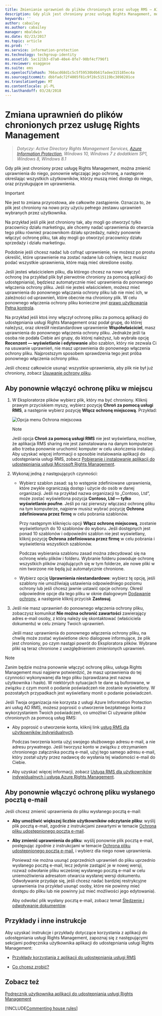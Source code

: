 ```yaml
---
title: Zmienianie uprawnień do plików chronionych przez usługę RMS — AIP
description: Gdy plik jest chroniony przez usługę Rights Management, można zmienić uprawnienia do niego, ponownie włączając jego ochronę, a następnie określając wszystkich użytkowników, którzy muszą mieć dostęp do niego, oraz przysługujące im uprawnienia.
keywords: ''
author: cabailey
ms.author: cabailey
manager: mbaldwin
ms.date: 02/23/2017
ms.topic: article
ms.prod: ''
ms.service: information-protection
ms.technology: techgroup-identity
ms.assetid: 5ac121b3-d7a0-40e4-8fe7-90bf4cf796f1
ms.reviewer: esaggese
ms.suite: ems
ms.openlocfilehash: 766acd68d1c5c5f59530b0b61fadee315185ec4a
ms.sourcegitcommit: dbbfadc72f4005f81c9f28c515119bc3098201ce
ms.translationtype: MT
ms.contentlocale: pl-PL
ms.lasthandoff: 03/28/2018
---
```

# <a name="change-permissions-on-files-that-have-been-protected-by-rights-management"></a>Zmiana uprawnień do plików chronionych przez usługę Rights Management

>*Dotyczy: Active Directory Rights Management Services, [Azure Information Protection](https://azure.microsoft.com/pricing/details/information-protection), Windows 10, Windows 7 z dodatkiem SP1, Windows 8, Windows 8.1*

Gdy plik jest chroniony przez usługę Rights Management, można zmienić uprawnienia do niego, ponownie włączając jego ochronę, a następnie określając wszystkich użytkowników, którzy muszą mieć dostęp do niego, oraz przysługujące im uprawnienia.

> [!IMPORTANT]
> Nie jest to zmiana przyrostowa, ale całkowite zastąpienie. Oznacza to, że plik jest chroniony na nowo przy użyciu pełnego zestawu uprawnień wybranych przez użytkownika.
> 
>  Na przykład jeśli plik jest chroniony tak, aby mogli go otworzyć tylko pracownicy działu marketingu, ale chcemy nadać uprawnienia do otwarcia tego pliku również pracownikom działu sprzedaży, należy ponownie włączyć ochronę pliku, tak aby mogli go otworzyć pracownicy działu sprzedaży i działu marketingu.
>
> Podobnie jeśli chcesz nadać lub cofnąć uprawnienie, nie możesz po prostu określić, które uprawnienie ma zostać nadane lub cofnięte, lecz musisz podać wszystkie uprawnienia, które mają mieć określone osoby.

Jeśli jesteś właścicielem pliku, dla którego chcesz na nowo włączyć ochronę (na przykład plik był pierwotnie chroniony za pomocą aplikacji do udostępniania), będziesz automatycznie mieć uprawnienia do ponownego włączenia ochrony pliku. Jeśli nie jesteś właścicielem, możesz mieć uprawnienia do ponownego włączania ochrony pliku lub nie mieć ich, w zależności od uprawnień, które obecnie ma chroniony plik. W celu ponownego włączenia ochrony pliku konieczne jest [prawo użytkowania Pełna kontrola](../deploy-use/configure-usage-rights.md#usage-rights-and-descriptions).

Na przykład jeśli ktoś inny włączył ochronę pliku za pomocą aplikacji do udostępniania usługi Rights Management oraz podał grupę, do której należysz, oraz określił niestandardowe uprawnienie **Współwłaściciel**, masz uprawnienia do ponownego włączenia ochrony pliku. Jednakże jeśli ta osoba nie podała Ciebie ani grupy, do której należysz, lub wybrała opcję **Recenzent — wyświetlanie i edytowanie** albo szablon, który nie zezwala Ci na usuwanie uprawnień, nie masz uprawnienia do ponownego włączenia ochrony pliku. Najprostszym sposobem sprawdzenia tego jest próba ponownego włączenia ochrony pliku.

Jeśli chcesz całkowicie usunąć wszystkie uprawnienia, aby plik nie był już chroniony, zobacz [Usuwanie ochrony pliku](sharing-app-remove-protection.md).

## <a name="to-re-protect-a-file-in-place"></a>Aby ponownie włączyć ochronę pliku w miejscu

1.  W Eksploratorze plików wybierz plik, który ma być chroniony. Kliknij prawym przyciskiem myszy, wybierz pozycję **Chroń za pomocą usługi RMS**, a następnie wybierz pozycję **Włącz ochronę miejscową**. Przykład:

    ![Opcja menu Ochrona miejscowa](../media/ADRMS_MSRMSApp_SP_CompanyDefined.png)

    > [!NOTE]
    > Jeśli opcja **Chroń za pomocą usługi RMS** nie jest wyświetlana, możliwe, że aplikacja RMS sharing nie jest zainstalowana na danym komputerze albo trzeba ponownie uruchomić komputer w celu ukończenia instalacji. Aby uzyskać więcej informacji o sposobie instalowania aplikacji do udostępniania usługi RMS, zobacz [Pobieranie i instalowanie aplikacji do udostępniania usługi Microsoft Rights Management](install-sharing-app.md).

2.  Wykonaj jedną z następujących czynności:

    -   Wybierz szablon zasad: są to wstępnie zdefiniowane uprawnienia, które zwykle ograniczają dostęp i użycie do osób w danej organizacji. Jeśli na przykład nazwa organizacji to „Contoso, Ltd”, może zostać wyświetlona pozycja **Contoso, Ltd — tylko wyświetlanie poufne**. Jeśli po raz pierwszy włączasz ochronę pliku na tym komputerze, najpierw musisz wybrać pozycję **Ochrona zdefiniowana przez firmę** w celu pobrania szablonów.

        Przy następnym kliknięciu opcji **Włącz ochronę miejscową**, zostanie wyświetlonych do 10 szablonów do wyboru. Jeśli dostępnych jest ponad 10 szablonów i odpowiedni szablon nie jest wyświetlany, kliknij pozycję **Ochrona zdefiniowana przez firmę** w celu pobrania i wyświetlenia wszystkich szablonów.

        Podczas wybierania szablonu zasad można zdecydować się na ochronę wielu plików i folderu. Wybranie folderu powoduje ochronę wszystkich plików znajdujących się w tym folderze, ale nowe pliki w nim tworzone nie będą już automatycznie chronione.

    -   Wybierz opcję **Uprawnienia niestandardowe**: wybierz tę opcję, jeśli szablony nie umożliwiają ustawienia odpowiedniego poziomu ochrony lub jeśli chcesz jawnie ustawić opcje ochrony. Określ odpowiednie opcje dla tego pliku w oknie dialogowym [Dodawanie ochrony](sharing-app-dialog-box.md), a następnie kliknij przycisk **Zastosuj**.

3. Jeśli nie masz uprawnień do ponownego włączenia ochrony pliku, zobaczysz komunikat **Nie można ochronić zawartości** zawierający adres e-mail osoby, z którą należy się skontaktować (właściciela dokumentu) w celu zmiany Twoich uprawnień.

    Jeśli masz uprawnienia do ponownego włączenia ochrony pliku, na chwilę może zostać wyświetlone okno dialogowe informujące, że plik jest chroniony, po czym nastąpi powrót do Eksploratora plików. Wybrane pliki są teraz chronione z uwzględnieniem zmienionych uprawnień. 

> [!NOTE]
> Zanim będzie można ponownie włączyć ochronę pliku, usługa Rights Management musi najpierw potwierdzić, że masz uprawnienia do tej czynności wykonywanej dla tego pliku (sprawdzana jest nazwa użytkownika i hasło). W niektórych sytuacjach te dane są buforowane, w związku z czym monit o podanie poświadczeń nie zostanie wyświetlony. W pozostałych przypadkach jest wyświetlany monit o podanie poświadczeń.
>
> Jeśli Twoja organizacja nie korzysta z usługi Azure Information Protection ani usług AD RMS, możesz poprosić o utworzenie bezpłatnego konta z wykorzystaniem Twoich poświadczeń, co umożliwi Ci używanie plików chronionych za pomocą usług RMS:
>
> -   Aby poprosić o utworzenie konta, kliknij link [usług RMS dla użytkowników indywidualnych](http://go.microsoft.com/fwlink/?LinkId=309469).
>
>     Podczas tworzenia konta użyj swojego służbowego adresu e-mail, a nie adresu prywatnego. Jeśli tworzysz konto w związku z otrzymaniem chronionego załącznika pocztą e-mail, użyj tego samego adresu e-mail, który został użyty przez nadawcę do wysłania tej wiadomości e-mail do Ciebie.
> -   Aby uzyskać więcej informacji, zobacz [Usługa RMS dla użytkowników indywidualnych i usługa Azure Rights Management](../understand-explore/rms-for-individuals.md).

## <a name="to-re-protect-a-file-that-you-have-emailed"></a>Aby ponownie włączyć ochronę pliku wysłanego pocztą e-mail

Jeśli chcesz zmienić uprawnienia do pliku wysłanego pocztą e-mail:

- **Aby umożliwić większej liczbie użytkowników odczytanie pliku**: wyślij plik pocztą e-mail, zgodnie z instrukcjami zawartymi w temacie [Ochrona pliku udostępnionego pocztą e-mail](sharing-app-protect-by-email.md).

- **Aby zmienić uprawnienia do pliku**: wyślij ponownie plik pocztą e-mail, postępując zgodnie z instrukcjami w temacie [Ochrona pliku udostępnionego pocztą e-mail](sharing-app-protect-by-email.md), i wybierz dla niego nowe uprawnienia. 

    Ponieważ nie można usunąć poprzednich uprawnień do pliku uprzednio wysłanego pocztą e-mail, lecz jedynie zastąpić je w nowej wersji, rozważ odwołanie pliku wcześniej wysłanego pocztą e-mail w celu uniemożliwienia adresatom otwarcia wysłanej wersji dokumentu. Odwoływanie przydaje się, jeśli chcesz nadać bardziej restrykcyjne uprawnienia (na przykład usunąć osoby, które nie powinny mieć dostępu do pliku lub nie powinny już mieć możliwości jego edytowania).

    Aby odwołać plik wysłany pocztą e-mail, zobacz temat [Śledzenie i odwoływanie dokumentów](sharing-app-track-revoke.md).


## <a name="examples-and-other-instructions"></a>Przykłady i inne instrukcje
Aby uzyskać instrukcje i przykłady dotyczące korzystania z aplikacji do udostępniania usługi Rights Management, zapoznaj się z następującymi sekcjami podręcznika użytkownika aplikacji do udostępniania usługi Rights Management:

-   [Przykłady korzystania z aplikacji do udostępniania usługi RMS](sharing-app-user-guide.md#examples-for-using-the-rms-sharing-application)

-   [Co chcesz zrobić?](sharing-app-user-guide.md#what-do-you-want-to-do)

## <a name="see-also"></a>Zobacz też
[Podręcznik użytkownika aplikacji do udostępniania usługi Rights Management](sharing-app-user-guide.md)

[!INCLUDE[Commenting house rules](../includes/houserules.md)]